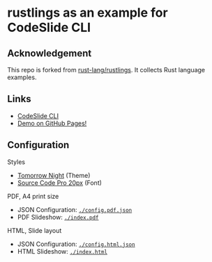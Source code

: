 # rustlings as an example for CodeSlide CLI

## Acknowledgement
This repo is forked from [rust-lang/rustlings](https://github.com/rust-lang/rustlings/). It collects Rust language examples.

## Links
- [CodeSlide CLI](https://github.com/AsherJingkongChen/codeslide/tree/main/packages/cli)
- [Demo on GitHub Pages!](https://asherjingkongchen.github.io/rustlings-as-codeslide-example/)

## Configuration
Styles
- [Tomorrow Night](https://doc.rust-lang.org/book/tomorrow-night.css) (Theme)
- [Source Code Pro 20px](https://fonts.googleapis.com/css2?family=Source+Code+Pro:wght@300;400;700&display=swap) (Font)

PDF, A4 print size
- JSON Configuration: [`./config.pdf.json`](./config.pdf.json)
- PDF Slideshow: [`./index.pdf`](./index.pdf)

HTML, Slide layout
- JSON Configuration: [`./config.html.json`](./config.html.json)
- HTML Slideshow: [`./index.html`](./index.html)
